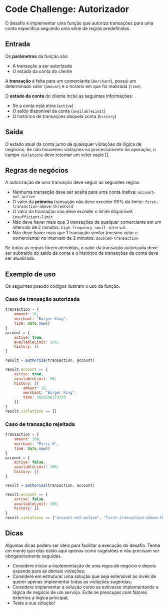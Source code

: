 # Code Challenge: Autorizador

O desafio é implementar uma função que autoriza transações para uma conta específica seguindo uma série de regras predefinidas.

## Entrada

Os **parâmetros** da função são:
- A transação a ser autorizada
- O estado da conta do cliente

A **transação** é feita para um comerciante (`merchant`), possui um determinado valor (`amount`) e o horário em que foi realizada (`time`).

O **estado da conta** do cliente inclui as seguintes informações:
- Se a conta está ativa (`active`)
- O saldo disponível da conta (`availableLimit`)
- O histórico de transações daquela conta (`history`)

## Saída

O estado atual da conta junto de quaisquer violações da lógica de negócios. Se não houverem violações no processamento da operação, o campo `violations` deve retornar um vetor vazio [].

## Regras de negócios

A autorização de uma transação deve seguir as seguintes regras:

- Nenhuma transação deve ser aceita para uma conta inativa: `account-not-active`
- O valor da **primeira** transação não deve exceder 90% do limite: `first-transaction-above-threshold`
- O valor da transação não deve exceder o limite disponível: `insufficient-limit`
- Não deve haver mais que 3 transações de qualquer comerciante em um intervalo de 2 minutos: `high-frequency-small-interval`
- Não deve haver mais que 1 transação similar (mesmo valor e comerciante) no intervalo de 2 minutos: `doubled-transaction`

Se todas as regras forem atendidas, o valor da transação autorizada deve ser subtraído do saldo da conta e o histórico de transações da conta deve ser atualizado.

## Exemplo de uso

Os seguintes pseudo códigos ilustram o uso da função.

### Caso de transação autorizada

```javascript
transaction = {
    amount: 10,
    merchant: "Burger King",
    time: Date.now()
}
account = {
    active: true,
    availableLimit: 100,
    history: []
}

result = authorize(transaction, account)

result.account == {
    active: true,
    availableLimit: 90,
    history: [{
        amount: 10,
        merchant: "Burger King",
        time: 1629298219336
    }]
}
result.violations == []
```

### Caso de transação rejeitada

```javascript
transaction = {
    amount: 100,
    merchant: "Paris 6",
    time: Date.now()
}
account = {
    active: false,
    availableLimit: 100,
    history: []
}

result = authorize(transaction, account)

result.account == {
    active: false,
    availableLimit: 100,
    history: []
}
result.violations == ["account-not-active", "first-transaction-above-threshold"]
```

## Dicas

Algumas dicas podem ser úteis para facilitar a execução do desafio. Tenha em mente que elas estão aqui apenas como sugestões e não precisam ser obrigatoriamente seguidas.

- Considere iniciar a implementação de uma regra de negócio e depois expanda para as demais violações;
- Considere em estruturar uma solução que seja extensível ao invés de querer apenas implementar todas as violações sugeridas;
- Considere implementar a solução como se estivesse implementando a lógica de negócio de um serviço. Evite se preocupar com fatores externos a lógica principal;
- Teste a sua solução!